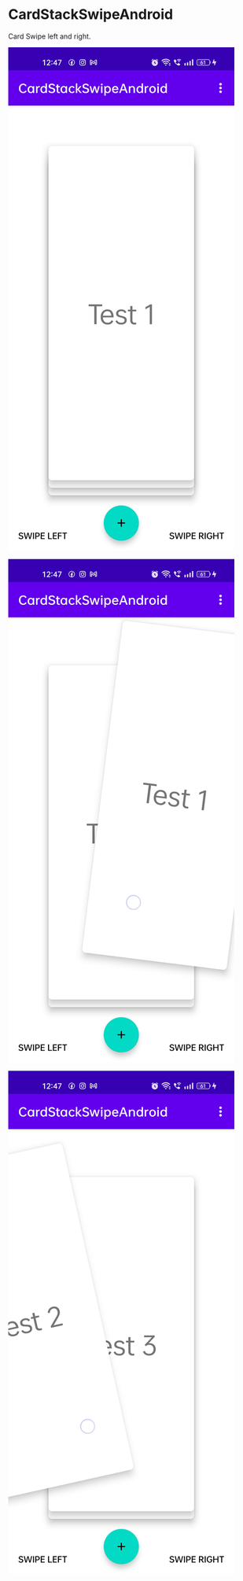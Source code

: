 # CardStackSwipeAndroid
Card Swipe left and right.


![alt text](https://github.com/patugosavi/CardStackSwipeAndroid/blob/master/screenshots/screenshot1.jpg)

![alt text](https://github.com/patugosavi/CardStackSwipeAndroid/blob/master/screenshots/screenshot2.jpg)

![alt text](https://github.com/patugosavi/CardStackSwipeAndroid/blob/master/screenshots/screenshot3.jpg)

